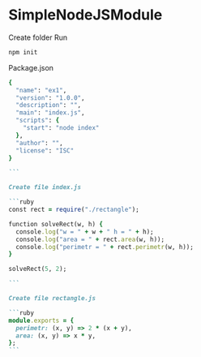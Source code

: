 # SimpleNodeJSModule
Create folder
Run

```ruby
npm init
```

Package.json

````ruby
{
  "name": "ex1",
  "version": "1.0.0",
  "description": "",
  "main": "index.js",
  "scripts": {
    "start": "node index"
  },
  "author": "",
  "license": "ISC"
}

```

Create file index.js

```ruby
const rect = require("./rectangle");

function solveRect(w, h) {
  console.log("w = " + w + " h = " + h);
  console.log("area = " + rect.area(w, h));
  console.log("perimetr = " + rect.perimetr(w, h));
}

solveRect(5, 2);

```

Create file rectangle.js

```ruby
module.exports = {
  perimetr: (x, y) => 2 * (x + y),
  area: (x, y) => x * y,
};
```

